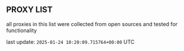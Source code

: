 ## PROXY LIST

all proxies in this list were collected from open sources and tested for functionality

last update: `2025-01-24 10:20:09.715764+00:00` UTC